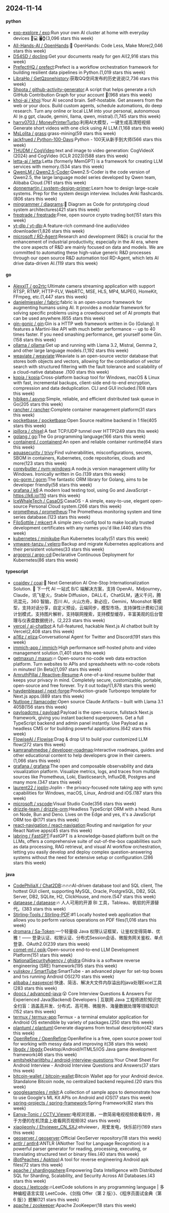 ## 2024-11-14

#### python
* [exo-explore / exo](https://github.com/exo-explore/exo):Run your own AI cluster at home with everyday devices 📱💻 🖥️⌚(3,096 stars this week)
* [All-Hands-AI / OpenHands](https://github.com/All-Hands-AI/OpenHands):🙌 OpenHands: Code Less, Make More(2,046 stars this week)
* [DS4SD / docling](https://github.com/DS4SD/docling):Get your documents ready for gen AI(2,916 stars this week)
* [PrefectHQ / prefect](https://github.com/PrefectHQ/prefect):Prefect is a workflow orchestration framework for building resilient data pipelines in Python.(1,019 stars this week)
* [LibraHp / GetQzonehistory](https://github.com/LibraHp/GetQzonehistory):获取QQ空间发布的历史说说(2,736 stars this week)
* [Shpota / github-activity-generator](https://github.com/Shpota/github-activity-generator):A script that helps generate a rich GitHub Contribution Graph for your account 🤖(968 stars this week)
* [khoj-ai / khoj](https://github.com/khoj-ai/khoj):Your AI second brain. Self-hostable. Get answers from the web or your docs. Build custom agents, schedule automations, do deep research. Turn any online or local LLM into your personal, autonomous AI (e.g gpt, claude, gemini, llama, qwen, mistral).(1,745 stars this week)
* [harry0703 / MoneyPrinterTurbo](https://github.com/harry0703/MoneyPrinterTurbo):利用AI大模型，一键生成高清短视频 Generate short videos with one click using AI LLM.(1,168 stars this week)
* [MsLolita / grass](https://github.com/MsLolita/grass):grass-mining(59 stars this week)
* [jackfrued / Python-100-Days](https://github.com/jackfrued/Python-100-Days):Python - 100天从新手到大师(566 stars this week)
* [THUDM / CogVideo](https://github.com/THUDM/CogVideo):text and image to video generation: CogVideoX (2024) and CogVideo (ICLR 2023)(588 stars this week)
* [letta-ai / letta](https://github.com/letta-ai/letta):Letta (formerly MemGPT) is a framework for creating LLM services with memory.(534 stars this week)
* [QwenLM / Qwen2.5-Coder](https://github.com/QwenLM/Qwen2.5-Coder):Qwen2.5-Coder is the code version of Qwen2.5, the large language model series developed by Qwen team, Alibaba Cloud.(761 stars this week)
* [donnemartin / system-design-primer](https://github.com/donnemartin/system-design-primer):Learn how to design large-scale systems. Prep for the system design interview. Includes Anki flashcards.(806 stars this week)
* [mingrammer / diagrams](https://github.com/mingrammer/diagrams):🎨 Diagram as Code for prototyping cloud system architectures(421 stars this week)
* [freqtrade / freqtrade](https://github.com/freqtrade/freqtrade):Free, open source crypto trading bot(151 stars this week)
* [yt-dlp / yt-dlp](https://github.com/yt-dlp/yt-dlp):A feature-rich command-line audio/video downloader(1,826 stars this week)
* [microsoft / RD-Agent](https://github.com/microsoft/RD-Agent):Research and development (R&D) is crucial for the enhancement of industrial productivity, especially in the AI era, where the core aspects of R&D are mainly focused on data and models. We are committed to automating these high-value generic R&D processes through our open source R&D automation tool RD-Agent, which lets AI drive data-driven AI.(119 stars this week)

#### go
* [AlexxIT / go2rtc](https://github.com/AlexxIT/go2rtc):Ultimate camera streaming application with support RTSP, RTMP, HTTP-FLV, WebRTC, MSE, HLS, MP4, MJPEG, HomeKit, FFmpeg, etc.(1,447 stars this week)
* [danielmiessler / fabric](https://github.com/danielmiessler/fabric):fabric is an open-source framework for augmenting humans using AI. It provides a modular framework for solving specific problems using a crowdsourced set of AI prompts that can be used anywhere.(655 stars this week)
* [gin-gonic / gin](https://github.com/gin-gonic/gin):Gin is a HTTP web framework written in Go (Golang). It features a Martini-like API with much better performance -- up to 40 times faster. If you need smashing performance, get yourself some Gin.(158 stars this week)
* [ollama / ollama](https://github.com/ollama/ollama):Get up and running with Llama 3.2, Mistral, Gemma 2, and other large language models.(1,192 stars this week)
* [weaviate / weaviate](https://github.com/weaviate/weaviate):Weaviate is an open-source vector database that stores both objects and vectors, allowing for the combination of vector search with structured filtering with the fault tolerance and scalability of a cloud-native database .(100 stars this week)
* [kopia / kopia](https://github.com/kopia/kopia):Cross-platform backup tool for Windows, macOS & Linux with fast, incremental backups, client-side end-to-end encryption, compression and data deduplication. CLI and GUI included.(108 stars this week)
* [hibiken / asynq](https://github.com/hibiken/asynq):Simple, reliable, and efficient distributed task queue in Go(205 stars this week)
* [rancher / rancher](https://github.com/rancher/rancher):Complete container management platform(31 stars this week)
* [pocketbase / pocketbase](https://github.com/pocketbase/pocketbase):Open Source realtime backend in 1 file(405 stars this week)
* [jpillora / chisel](https://github.com/jpillora/chisel):A fast TCP/UDP tunnel over HTTP(249 stars this week)
* [golang / go](https://github.com/golang/go):The Go programming language(166 stars this week)
* [containerd / containerd](https://github.com/containerd/containerd):An open and reliable container runtime(64 stars this week)
* [aquasecurity / trivy](https://github.com/aquasecurity/trivy):Find vulnerabilities, misconfigurations, secrets, SBOM in containers, Kubernetes, code repositories, clouds and more(123 stars this week)
* [coreybutler / nvm-windows](https://github.com/coreybutler/nvm-windows):A node.js version management utility for Windows. Ironically written in Go.(139 stars this week)
* [go-gorm / gorm](https://github.com/go-gorm/gorm):The fantastic ORM library for Golang, aims to be developer friendly(58 stars this week)
* [grafana / k6](https://github.com/grafana/k6):A modern load testing tool, using Go and JavaScript - https://k6.io(110 stars this week)
* [IceWhaleTech / CasaOS](https://github.com/IceWhaleTech/CasaOS):CasaOS - A simple, easy-to-use, elegant open-source Personal Cloud system.(266 stars this week)
* [prometheus / prometheus](https://github.com/prometheus/prometheus):The Prometheus monitoring system and time series database.(123 stars this week)
* [FiloSottile / mkcert](https://github.com/FiloSottile/mkcert):A simple zero-config tool to make locally trusted development certificates with any names you'd like.(440 stars this week)
* [kubernetes / minikube](https://github.com/kubernetes/minikube):Run Kubernetes locally(51 stars this week)
* [vmware-tanzu / velero](https://github.com/vmware-tanzu/velero):Backup and migrate Kubernetes applications and their persistent volumes(33 stars this week)
* [argoproj / argo-cd](https://github.com/argoproj/argo-cd):Declarative Continuous Deployment for Kubernetes(86 stars this week)

#### typescript
* [coaidev / coai](https://github.com/coaidev/coai):🚀 Next Generation AI One-Stop Internationalization Solution. 🚀 下一代 AI 一站式 B/C 端解决方案，支持 OpenAI，Midjourney，Claude，讯飞星火，Stable Diffusion，DALL·E，ChatGLM，通义千问，腾讯混元，360 智脑，百川 AI，火山方舟，新必应，Gemini，Moonshot 等模型，支持对话分享，自定义预设，云端同步，模型市场，支持弹性计费和订阅计划模式，支持图片解析，支持联网搜索，支持模型缓存，丰富美观的后台管理与仪表盘数据统计。(2,223 stars this week)
* [vercel / ai-chatbot](https://github.com/vercel/ai-chatbot):A full-featured, hackable Next.js AI chatbot built by Vercel(2,408 stars this week)
* [ai16z / eliza](https://github.com/ai16z/eliza):Conversational Agent for Twitter and Discord(191 stars this week)
* [immich-app / immich](https://github.com/immich-app/immich):High performance self-hosted photo and video management solution.(1,401 stars this week)
* [getmaxun / maxun](https://github.com/getmaxun/maxun):🔥 Open-source no-code web data extraction platform. Turn websites to APIs and spreadsheets with no-code robots in minutes! [In Beta](1,097 stars this week)
* [AmruthPillai / Reactive-Resume](https://github.com/AmruthPillai/Reactive-Resume):A one-of-a-kind resume builder that keeps your privacy in mind. Completely secure, customizable, portable, open-source and free forever. Try it out today!(1,878 stars this week)
* [haydenbleasel / next-forge](https://github.com/haydenbleasel/next-forge):Production-grade Turborepo template for Next.js apps.(889 stars this week)
* [Nutlope / llamacoder](https://github.com/Nutlope/llamacoder):Open source Claude Artifacts – built with Llama 3.1 405B(156 stars this week)
* [payloadcms / payload](https://github.com/payloadcms/payload):Payload is the open-source, fullstack Next.js framework, giving you instant backend superpowers. Get a full TypeScript backend and admin panel instantly. Use Payload as a headless CMS or for building powerful applications.(642 stars this week)
* [FlowiseAI / Flowise](https://github.com/FlowiseAI/Flowise):Drag & drop UI to build your customized LLM flow(272 stars this week)
* [kamranahmedse / developer-roadmap](https://github.com/kamranahmedse/developer-roadmap):Interactive roadmaps, guides and other educational content to help developers grow in their careers.(1,066 stars this week)
* [grafana / grafana](https://github.com/grafana/grafana):The open and composable observability and data visualization platform. Visualize metrics, logs, and traces from multiple sources like Prometheus, Loki, Elasticsearch, InfluxDB, Postgres and many more.(347 stars this week)
* [laurent22 / joplin](https://github.com/laurent22/joplin):Joplin - the privacy-focused note taking app with sync capabilities for Windows, macOS, Linux, Android and iOS.(187 stars this week)
* [microsoft / vscode](https://github.com/microsoft/vscode):Visual Studio Code(356 stars this week)
* [drizzle-team / drizzle-orm](https://github.com/drizzle-team/drizzle-orm):Headless TypeScript ORM with a head. Runs on Node, Bun and Deno. Lives on the Edge and yes, it's a JavaScript ORM too 😅(171 stars this week)
* [react-navigation / react-navigation](https://github.com/react-navigation/react-navigation):Routing and navigation for your React Native apps(45 stars this week)
* [labring / FastGPT](https://github.com/labring/FastGPT):FastGPT is a knowledge-based platform built on the LLMs, offers a comprehensive suite of out-of-the-box capabilities such as data processing, RAG retrieval, and visual AI workflow orchestration, letting you easily develop and deploy complex question-answering systems without the need for extensive setup or configuration.(286 stars this week)

#### java
* [CodePhiliaX / Chat2DB](https://github.com/CodePhiliaX/Chat2DB):🔥🔥🔥AI-driven database tool and SQL client, The hottest GUI client, supporting MySQL, Oracle, PostgreSQL, DB2, SQL Server, DB2, SQLite, H2, ClickHouse, and more.(547 stars this week)
* [dataease / dataease](https://github.com/dataease/dataease):🔥 人人可用的开源 BI 工具，Tableau、帆软的开源替代。(383 stars this week)
* [Stirling-Tools / Stirling-PDF](https://github.com/Stirling-Tools/Stirling-PDF):#1 Locally hosted web application that allows you to perform various operations on PDF files(1,016 stars this week)
* [dromara / Sa-Token](https://github.com/dromara/Sa-Token):一个轻量级 Java 权限认证框架，让鉴权变得简单、优雅！—— 登录认证、权限认证、分布式Session会话、微服务网关鉴权、单点登录、OAuth2.0(239 stars this week)
* [comet-ml / opik](https://github.com/comet-ml/opik):Open-source end-to-end LLM Development Platform(151 stars this week)
* [NationalSecurityAgency / ghidra](https://github.com/NationalSecurityAgency/ghidra):Ghidra is a software reverse engineering (SRE) framework(195 stars this week)
* [yuliskov / SmartTube](https://github.com/yuliskov/SmartTube):SmartTube - an advanced player for set-top boxes and tvs running Android OS(270 stars this week)
* [alibaba / easyexcel](https://github.com/alibaba/easyexcel):快速、简洁、解决大文件内存溢出的java处理Excel工具(283 stars this week)
* [doocs / advanced-java](https://github.com/doocs/advanced-java):😮 Core Interview Questions & Answers For Experienced Java(Backend) Developers | 互联网 Java 工程师进阶知识完全扫盲：涵盖高并发、分布式、高可用、微服务、海量数据处理等领域知识(152 stars this week)
* [termux / termux-app](https://github.com/termux/termux-app):Termux - a terminal emulator application for Android OS extendible by variety of packages.(250 stars this week)
* [plantuml / plantuml](https://github.com/plantuml/plantuml):Generate diagrams from textual description(42 stars this week)
* [OpenRefine / OpenRefine](https://github.com/OpenRefine/OpenRefine):OpenRefine is a free, open source power tool for working with messy data and improving it(38 stars this week)
* [libgdx / libgdx](https://github.com/libgdx/libgdx):Desktop/Android/HTML5/iOS Java game development framework(46 stars this week)
* [amitshekhariitbhu / android-interview-questions](https://github.com/amitshekhariitbhu/android-interview-questions):Your Cheat Sheet For Android Interview - Android Interview Questions and Answers(37 stars this week)
* [bitcoin-wallet / bitcoin-wallet](https://github.com/bitcoin-wallet/bitcoin-wallet):Bitcoin Wallet app for your Android device. Standalone Bitcoin node, no centralized backend required.(20 stars this week)
* [googlesamples / mlkit](https://github.com/googlesamples/mlkit):A collection of sample apps to demonstrate how to use Google's ML Kit APIs on Android and iOS(17 stars this week)
* [spring-projects / spring-framework](https://github.com/spring-projects/spring-framework):Spring Framework(82 stars this week)
* [Eanya-Tonic / CCTV_Viewer](https://github.com/Eanya-Tonic/CCTV_Viewer):电视浏览器，一款简易电视视频收看软件，用于方便的在机顶盒上收看网页视频(82 stars this week)
* [xiaojieonly / Ehviewer_CN_SXJ](https://github.com/xiaojieonly/Ehviewer_CN_SXJ):ehviewer，用爱发电，快乐前行(169 stars this week)
* [geoserver / geoserver](https://github.com/geoserver/geoserver):Official GeoServer repository(18 stars this week)
* [antlr / antlr4](https://github.com/antlr/antlr4):ANTLR (ANother Tool for Language Recognition) is a powerful parser generator for reading, processing, executing, or translating structured text or binary files.(40 stars this week)
* [iBotPeaches / Apktool](https://github.com/iBotPeaches/Apktool):A tool for reverse engineering Android apk files(72 stars this week)
* [apache / shardingsphere](https://github.com/apache/shardingsphere):Empowering Data Intelligence with Distributed SQL for Sharding, Scalability, and Security Across All Databases.(43 stars this week)
* [doocs / leetcode](https://github.com/doocs/leetcode):🔥LeetCode solutions in any programming language | 多种编程语言实现 LeetCode、《剑指 Offer（第 2 版）》、《程序员面试金典（第 6 版）》题解(121 stars this week)
* [apache / zookeeper](https://github.com/apache/zookeeper):Apache ZooKeeper(18 stars this week)
